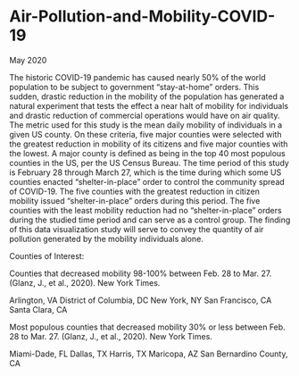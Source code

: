 # Air-Pollution-and-Mobility-COVID-19
May 2020

The historic COVID-19 pandemic has caused nearly 50% of the world population to be subject to government “stay-at-home” orders. This sudden, drastic reduction in the mobility of the population has generated a natural experiment that tests the effect a near halt of mobility for individuals and drastic reduction of commercial operations would have on air quality. The metric used for this study is the mean daily mobility of individuals in a given US county. On these criteria, five major counties were selected with the greatest reduction in mobility of its citizens and five major counties with the lowest. A major county is defined as being in the top 40 most populous counties in the US, per the US Census Bureau. The time period of this study is February 28 through March 27, which is the time during which some US counties enacted “shelter-in-place” order to control the community spread of COVID-19. The five counties with the greatest reduction in citizen mobility issued “shelter-in-place” orders during this period. The five counties with the least mobility reduction had no “shelter-in-place” orders during the studied time period and can serve as a control group. The finding of this data visualization study will serve to convey the quantity of air pollution generated by the mobility individuals alone.

Counties of Interest:

Counties that decreased mobility 98-100% between Feb. 28 to Mar. 27. (Glanz, J., et al., 2020). New York Times.

Arlington, VA
District of Columbia, DC
New York, NY
San Francisco, CA
Santa Clara, CA

Most populous counties that decreased mobility 30% or less between Feb. 28 to Mar. 27. (Glanz, J., et al., 2020). New York Times.

Miami-Dade, FL
Dallas, TX
Harris, TX
Maricopa, AZ
San Bernardino County, CA
